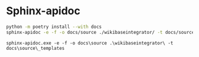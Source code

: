 # Sphinx-apidoc

```bash
python -m poetry install --with docs
sphinx-apidoc -e -f -o docs/source ./wikibaseintegrator/ -t docs/source/_templates
```

```shell
sphinx-apidoc.exe -e -f -o docs\source .\wikibaseintegrator\ -t docs\source\_templates
```
